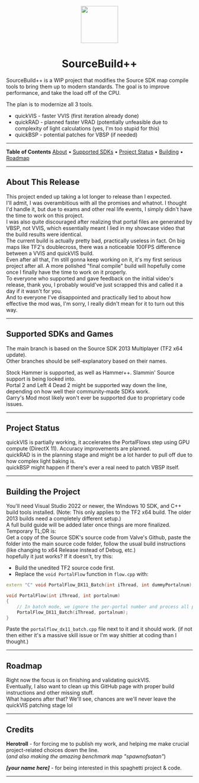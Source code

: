 <p align="center">
  <img src="https://i.ibb.co/FksYWST0/Source-Build-PP.png" width="100"/>
</p>
<h1 align="center">SourceBuild++</h1>

SourceBuild++ is a WIP project that modifies the Source SDK map compile tools to bring them up to modern standards.
The goal is to improve performance, and take the load off of the CPU.

The plan is to modernize all 3 tools.
- quickVIS - faster VVIS (first iteration already done)
- quickRAD - planned faster VRAD (potentially unfeasible due to complexity of light calculations (yes, I'm too stupid for this)
- quickBSP - potential patches for VBSP (if needed)

---

**Table of Contents**
[About](#about-this-release) • [Supported SDKs](#supported-sdks-and-games) • [Project Status](#project-status) • [Building](#building-the-project) • [Roadmap](#roadmap)

---

## About This Release

This project ended up taking a lot longer to release than I expected.  
I'll admit, I was overambitious with all the promises and whatnot. I thought I'd handle it, but due to exams and other real life events, I simply didn't have the time to work on this project.  
I was also quite discouraged after realizing that portal files are generated by VBSP, not VVIS, which essentially meant I lied in my showcase video that the build results were identical.  
The current build is actually pretty bad, practically useless in fact. On big maps like TF2's doublecross, there was a noticeable 100FPS difference between a VVIS and quickVIS build.  
Even after all that, I'm still gonna keep working on it, it's my first serious project after all. A more polished "final compile" build will hopefully come once I finally have the time to work on it properly.  
To everyone who supported and gave feedback on the initial video's release, thank you, I probably would've just scrapped this and called it a day if it wasn't for you.  
And to everyone I've disappointed and practically lied to about how effective the mod was, I'm sorry, I really didn't mean for it to turn out this way.  

---

## Supported SDKs and Games

The main branch is based on the Source SDK 2013 Multiplayer (TF2 x64 update).  
Other branches should be self-explanatory based on their names.  

Stock Hammer is supported, as well as Hammer++. Slammin' Source support is being looked into.  
Portal 2 and Left 4 Dead 2 might be supported way down the line, depending on how well their community-made SDKs work.  
Garry's Mod most likely won't ever be supported due to proprietary code issues.  

---

## Project Status

quickVIS is partially working, it accelerates the PortalFlows step using GPU compute (DirectX 11). Accuracy improvements are planned.  
quickRAD is in the planning stage and might be a lot harder to pull off due to how complex light baking is.  
quickBSP might happen if there's ever a real need to patch VBSP itself.  

---

## Building the Project

You'll need Visual Studio 2022 or newer, the Windows 10 SDK, and C++ build tools installed. (Note: This only applies to the TF2 x64 build. The older 2013 builds need a completely different setup.)  
A full build guide will be added later once things are more finalized.  
Temporary TL;DR is:  
Get a copy of the Source SDK's source code from Valve's Github, paste the folder into the main source code folder, follow the usual build instructions (like changing to x64 Release instead of Debug, etc.)  
hopefully it just works?
If it doesn't, try this:
- Build the unedited TF2 source code first.
- Replace the `void PortalFlow` function in `flow.cpp` with:

```cpp
extern "C" void PortalFlow_DX11_Batch(int iThread, int dummyPortalnum);

void PortalFlow(int iThread, int portalnum)
{
    // In batch mode, we ignore the per-portal number and process all portals in one go.
    PortalFlow_DX11_Batch(iThread, portalnum);
}
```
Paste the `portalflow_dx11_batch.cpp` file next to it and it should work. (if not then either it's a massive skill issue or I'm way shittier at coding than I thought.)

---

## Roadmap

Right now the focus is on finishing and validating quickVIS.  
Eventually, I also want to clean up this GitHub page with proper build instructions and other missing stuff.  
What happens after that? We'll see, chances are we'll never leave the quickVIS patching stage lol  

---

## Credits  
**Herotroll** - for forcing me to publish my work, and helping me make crucial project-related choices down the line.  
(*and also making the amazing benchmark map "spawnofsatan"*)  

***[your name here]*** - for being interested in this spaghetti project & code.  

---
